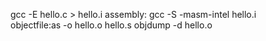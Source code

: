 gcc -E hello.c > hello.i
assembly: gcc -S -masm-intel hello.i  
objectfile:as -o hello.o hello.s
objdump -d hello.o
